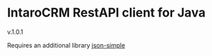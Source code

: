 IntaroCRM RestAPI client for Java
=================================

v.1.0.1

Requires an additional library [json-simple](https://code.google.com/p/json-simple/)
